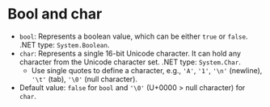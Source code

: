 # Bool and char

- `bool`: Represents a boolean value, which can be either `true` or `false`. .NET type: `System.Boolean`.
- `char`: Represents a single 16-bit Unicode character. It can hold any character from the Unicode character set. .NET type: `System.Char`.
  - Use single quotes to define a character, e.g., `'A'`, `'1'`, `'\n'` (newline), `'\t'` (tab), `'\0'` (null character).
- Default value: `false` for `bool` and `'\0'` (U+0000 > null character) for `char`.
